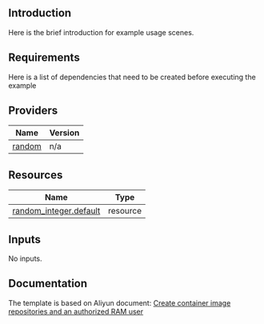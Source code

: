 <!-- BEGIN_TF_DOCS -->

## Introduction

Here is the brief introduction for example usage scenes.

## Requirements

Here is a list of dependencies that need to be created before executing the example

## Providers

| Name | Version |
|------|---------|
| <a name="provider_random"></a> [random](#provider\_random) | n/a |

## Resources

| Name | Type |
|------|------|
| [random_integer.default](https://registry.terraform.io/providers/hashicorp/random/latest/docs/resources/integer) | resource |

## Inputs

No inputs.

## Documentation
<!-- docs-link -->

The template is based on Aliyun document: [Create container image repositories and an authorized RAM user](http://help.aliyun.com/document_detail/148892.html)

<!-- docs-link -->
<!-- END_TF_DOCS -->    